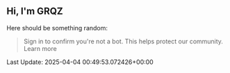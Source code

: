 ## Hi, I'm GRQZ
Here should be something random:  
> Sign in to confirm you're not a bot. This helps protect our community. Learn more


Last Update: 2025-04-04 00:49:53.072426+00:00
